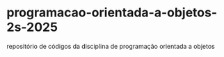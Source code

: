 # programacao-orientada-a-objetos-2s-2025
repositório de códigos da disciplina de programação orientada a objetos
